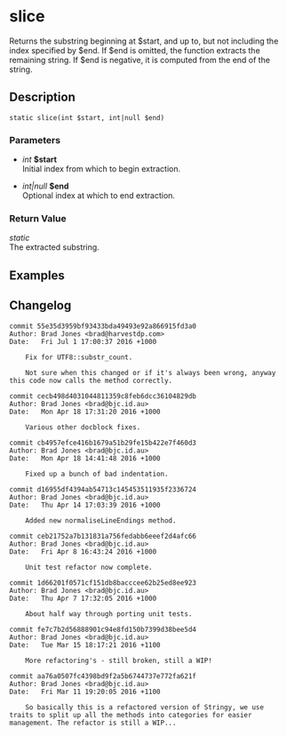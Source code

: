# slice
Returns the substring beginning at $start, and up to, but not including
the index specified by $end. If $end is omitted, the function extracts
the remaining string. If $end is negative, it is computed from the end
of the string.

## Description
`static slice(int $start, int|null $end)`

### Parameters
* _int_ __$start__  
Initial index from which to begin extraction.

* _int|null_ __$end__  
Optional index at which to end extraction.


### Return Value
_static_  
The extracted substring.

## Examples

## Changelog
```
commit 55e35d3959bf93433bda49493e92a866915fd3a0
Author: Brad Jones <brad@harvestdp.com>
Date:   Fri Jul 1 17:00:37 2016 +1000

    Fix for UTF8::substr_count.

    Not sure when this changed or if it's always been wrong, anyway this code now calls the method correctly.

commit cecb498d4031044811359c8feb6dcc36104829db
Author: Brad Jones <brad@bjc.id.au>
Date:   Mon Apr 18 17:31:20 2016 +1000

    Various other docblock fixes.

commit cb4957efce416b1679a51b29fe15b422e7f460d3
Author: Brad Jones <brad@bjc.id.au>
Date:   Mon Apr 18 14:41:48 2016 +1000

    Fixed up a bunch of bad indentation.

commit d16955df4394ab54713c145453511935f2336724
Author: Brad Jones <brad@bjc.id.au>
Date:   Thu Apr 14 17:03:39 2016 +1000

    Added new normaliseLineEndings method.

commit ceb21752a7b131831a756fedabb6eeef2d4afc66
Author: Brad Jones <brad@bjc.id.au>
Date:   Fri Apr 8 16:43:24 2016 +1000

    Unit test refactor now complete.

commit 1d66201f0571cf151db8bacccee62b25ed8ee923
Author: Brad Jones <brad@bjc.id.au>
Date:   Thu Apr 7 17:32:05 2016 +1000

    About half way through porting unit tests.

commit fe7c7b2d56888901c94e8fd150b7399d38bee5d4
Author: Brad Jones <brad@bjc.id.au>
Date:   Tue Mar 15 18:17:21 2016 +1100

    More refactoring's - still broken, still a WIP!

commit aa76a0507fc4398bd9f2a5b6744737e772fa621f
Author: Brad Jones <brad@bjc.id.au>
Date:   Fri Mar 11 19:20:05 2016 +1100

    So basically this is a refactored version of Stringy, we use traits to split up all the methods into categories for easier management. The refactor is still a WIP...
```